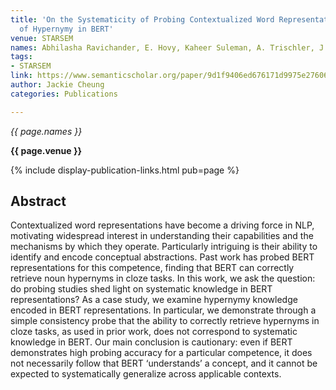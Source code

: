 ```yaml
---
title: 'On the Systematicity of Probing Contextualized Word Representations: The Case
  of Hypernymy in BERT'
venue: STARSEM
names: Abhilasha Ravichander, E. Hovy, Kaheer Suleman, A. Trischler, J. Cheung
tags:
- STARSEM
link: https://www.semanticscholar.org/paper/9d1f9406ed676171d9975e27606c95633ca898b1
author: Jackie Cheung
categories: Publications

---
```


*{{ page.names }}*

**{{ page.venue }}**

{% include display-publication-links.html pub=page %}

## Abstract

Contextualized word representations have become a driving force in NLP, motivating widespread interest in understanding their capabilities and the mechanisms by which they operate. Particularly intriguing is their ability to identify and encode conceptual abstractions. Past work has probed BERT representations for this competence, finding that BERT can correctly retrieve noun hypernyms in cloze tasks. In this work, we ask the question: do probing studies shed light on systematic knowledge in BERT representations? As a case study, we examine hypernymy knowledge encoded in BERT representations. In particular, we demonstrate through a simple consistency probe that the ability to correctly retrieve hypernyms in cloze tasks, as used in prior work, does not correspond to systematic knowledge in BERT. Our main conclusion is cautionary: even if BERT demonstrates high probing accuracy for a particular competence, it does not necessarily follow that BERT ‘understands’ a concept, and it cannot be expected to systematically generalize across applicable contexts.
